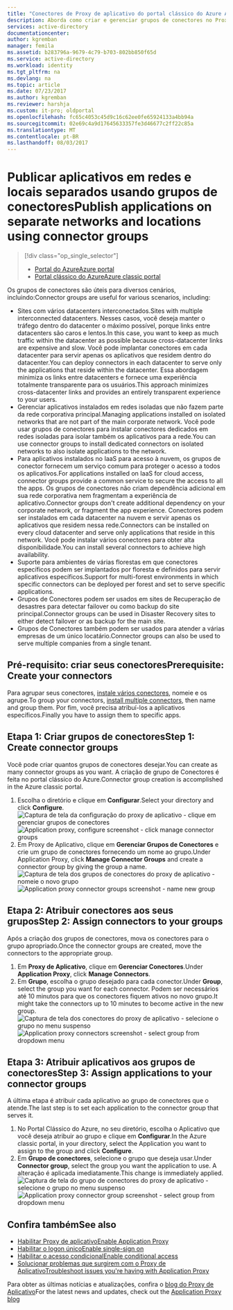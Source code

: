 ```yaml
---
title: "Conectores de Proxy de aplicativo do portal clássico do Azure AD | Microsoft Docs"
description: Aborda como criar e gerenciar grupos de conectores no Proxy de Aplicativo do Azure AD.
services: active-directory
documentationcenter: 
author: kgremban
manager: femila
ms.assetid: b283796a-9679-4c79-b703-802bb850f65d
ms.service: active-directory
ms.workload: identity
ms.tgt_pltfrm: na
ms.devlang: na
ms.topic: article
ms.date: 07/23/2017
ms.author: kgremban
ms.reviewer: harshja
ms.custom: it-pro; oldportal
ms.openlocfilehash: fc65c4053c45d9c16c62ee0fe65924133a4bb94a
ms.sourcegitcommit: 02e69c4a9d17645633357fe3d46677c2ff22c85a
ms.translationtype: MT
ms.contentlocale: pt-BR
ms.lasthandoff: 08/03/2017
---
```

# <a name="publish-applications-on-separate-networks-and-locations-using-connector-groups"></a><span data-ttu-id="3e007-103">Publicar aplicativos em redes e locais separados usando grupos de conectores</span><span class="sxs-lookup"><span data-stu-id="3e007-103">Publish applications on separate networks and locations using connector groups</span></span>
> [!div class="op_single_selector"]
> * [<span data-ttu-id="3e007-104">Portal do Azure</span><span class="sxs-lookup"><span data-stu-id="3e007-104">Azure portal</span></span>](active-directory-application-proxy-connectors-azure-portal.md)
> * [<span data-ttu-id="3e007-105">Portal clássico do Azure</span><span class="sxs-lookup"><span data-stu-id="3e007-105">Azure classic portal</span></span>](active-directory-application-proxy-connectors.md)
>
>

<span data-ttu-id="3e007-106">Os grupos de conectores são úteis para diversos cenários, incluindo:</span><span class="sxs-lookup"><span data-stu-id="3e007-106">Connector groups are useful for various scenarios, including:</span></span>

* <span data-ttu-id="3e007-107">Sites com vários datacenters interconectados.</span><span class="sxs-lookup"><span data-stu-id="3e007-107">Sites with multiple interconnected datacenters.</span></span> <span data-ttu-id="3e007-108">Nesses casos, você deseja manter o tráfego dentro do datacenter o máximo possível, porque links entre datacenters são caros e lentos.</span><span class="sxs-lookup"><span data-stu-id="3e007-108">In this case, you want to keep as much traffic within the datacenter as possible because cross-datacenter links are expensive and slow.</span></span> <span data-ttu-id="3e007-109">Você pode implantar conectores em cada datacenter para servir apenas os aplicativos que residem dentro do datacenter.</span><span class="sxs-lookup"><span data-stu-id="3e007-109">You can deploy connectors in each datacenter to serve only the applications that reside within the datacenter.</span></span> <span data-ttu-id="3e007-110">Essa abordagem minimiza os links entre datacenters e fornece uma experiência totalmente transparente para os usuários.</span><span class="sxs-lookup"><span data-stu-id="3e007-110">This approach minimizes cross-datacenter links and provides an entirely transparent experience to your users.</span></span>
* <span data-ttu-id="3e007-111">Gerenciar aplicativos instalados em redes isoladas que não fazem parte da rede corporativa principal.</span><span class="sxs-lookup"><span data-stu-id="3e007-111">Managing applications installed on isolated networks that are not part of the main corporate network.</span></span> <span data-ttu-id="3e007-112">Você pode usar grupos de conectores para instalar conectores dedicados em redes isoladas para isolar também os aplicativos para a rede.</span><span class="sxs-lookup"><span data-stu-id="3e007-112">You can use connector groups to install dedicated connectors on isolated networks to also isolate applications to the network.</span></span>
* <span data-ttu-id="3e007-113">Para aplicativos instalados no IaaS para acesso à nuvem, os grupos de conector fornecem um serviço comum para proteger o acesso a todos os aplicativos.</span><span class="sxs-lookup"><span data-stu-id="3e007-113">For applications installed on IaaS for cloud access, connector groups provide a common service to secure the access to all the apps.</span></span> <span data-ttu-id="3e007-114">Os grupos de conectores não criam dependência adicional em sua rede corporativa nem fragmentam a experiência de aplicativo.</span><span class="sxs-lookup"><span data-stu-id="3e007-114">Connector groups don't create additional dependency on your corporate network, or fragment the app experience.</span></span> <span data-ttu-id="3e007-115">Conectores podem ser instalados em cada datacenter na nuvem e servir apenas os aplicativos que residem nessa rede.</span><span class="sxs-lookup"><span data-stu-id="3e007-115">Connectors can be installed on every cloud datacenter and serve only applications that reside in this network.</span></span> <span data-ttu-id="3e007-116">Você pode instalar vários conectores para obter alta disponibilidade.</span><span class="sxs-lookup"><span data-stu-id="3e007-116">You can install several connectors to achieve high availability.</span></span>
* <span data-ttu-id="3e007-117">Suporte para ambientes de várias florestas em que conectores específicos podem ser implantados por floresta e definidos para servir aplicativos específicos.</span><span class="sxs-lookup"><span data-stu-id="3e007-117">Support for multi-forest environments in which specific connectors can be deployed per forest and set to serve specific applications.</span></span>
* <span data-ttu-id="3e007-118">Grupos de Conectores podem ser usados em sites de Recuperação de desastres para detectar failover ou como backup do site principal.</span><span class="sxs-lookup"><span data-stu-id="3e007-118">Connector groups can be used in Disaster Recovery sites to either detect failover or as backup for the main site.</span></span>
* <span data-ttu-id="3e007-119">Grupos de Conectores também podem ser usados para atender a várias empresas de um único locatário.</span><span class="sxs-lookup"><span data-stu-id="3e007-119">Connector groups can also be used to serve multiple companies from a single tenant.</span></span>

## <a name="prerequisite-create-your-connectors"></a><span data-ttu-id="3e007-120">Pré-requisito: criar seus conectores</span><span class="sxs-lookup"><span data-stu-id="3e007-120">Prerequisite: Create your connectors</span></span>
<span data-ttu-id="3e007-121">Para agrupar seus conectores, [instale vários conectores](active-directory-application-proxy-enable.md), nomeie e os agrupe.</span><span class="sxs-lookup"><span data-stu-id="3e007-121">To group your connectors, [install multiple connectors](active-directory-application-proxy-enable.md), then name and group them.</span></span> <span data-ttu-id="3e007-122">Por fim, você precisa atribuí-los a aplicativos específicos.</span><span class="sxs-lookup"><span data-stu-id="3e007-122">Finally you have to assign them to specific apps.</span></span>

## <a name="step-1-create-connector-groups"></a><span data-ttu-id="3e007-123">Etapa 1: Criar grupos de conectores</span><span class="sxs-lookup"><span data-stu-id="3e007-123">Step 1: Create connector groups</span></span>
<span data-ttu-id="3e007-124">Você pode criar quantos grupos de conectores desejar.</span><span class="sxs-lookup"><span data-stu-id="3e007-124">You can create as many connector groups as you want.</span></span> <span data-ttu-id="3e007-125">A criação de grupo de Conectores é feita no portal clássico do Azure.</span><span class="sxs-lookup"><span data-stu-id="3e007-125">Connector group creation is accomplished in the Azure classic portal.</span></span>

1. <span data-ttu-id="3e007-126">Escolha o diretório e clique em **Configurar**.</span><span class="sxs-lookup"><span data-stu-id="3e007-126">Select your directory and click **Configure**.</span></span>  
    <span data-ttu-id="3e007-127">![Captura de tela da configuração do proxy de aplicativo - clique em gerenciar grupos de conectores](./media/active-directory-application-proxy-connectors/app_proxy_connectors_creategroup.png)</span><span class="sxs-lookup"><span data-stu-id="3e007-127">![Application proxy, configure screenshot - click manage connector groups](./media/active-directory-application-proxy-connectors/app_proxy_connectors_creategroup.png)</span></span>
2. <span data-ttu-id="3e007-128">Em Proxy de Aplicativo, clique em **Gerenciar Grupos de Conectores** e crie um grupo de conectores fornecendo um nome ao grupo.</span><span class="sxs-lookup"><span data-stu-id="3e007-128">Under Application Proxy, click **Manage Connector Groups** and create a connector group by giving the group a name.</span></span>  
    <span data-ttu-id="3e007-129">![Captura de tela dos grupos de conectores do proxy de aplicativo - nomeie o novo grupo](./media/active-directory-application-proxy-connectors/app_proxy_connectors_namegroup.png)</span><span class="sxs-lookup"><span data-stu-id="3e007-129">![Application proxy connector groups screenshot - name new group](./media/active-directory-application-proxy-connectors/app_proxy_connectors_namegroup.png)</span></span>

## <a name="step-2-assign-connectors-to-your-groups"></a><span data-ttu-id="3e007-130">Etapa 2: Atribuir conectores aos seus grupos</span><span class="sxs-lookup"><span data-stu-id="3e007-130">Step 2: Assign connectors to your groups</span></span>
<span data-ttu-id="3e007-131">Após a criação dos grupos de conectores, mova os conectores para o grupo apropriado.</span><span class="sxs-lookup"><span data-stu-id="3e007-131">Once the connector groups are created, move the connectors to the appropriate group.</span></span>

1. <span data-ttu-id="3e007-132">Em **Proxy de Aplicativo**, clique em **Gerenciar Conectores**.</span><span class="sxs-lookup"><span data-stu-id="3e007-132">Under **Application Proxy**, click **Manage Connectors**.</span></span>
2. <span data-ttu-id="3e007-133">Em **Grupo**, escolha o grupo desejado para cada conector.</span><span class="sxs-lookup"><span data-stu-id="3e007-133">Under **Group**, select the group you want for each connector.</span></span> <span data-ttu-id="3e007-134">Podem ser necessários até 10 minutos para que os conectores fiquem ativos no novo grupo.</span><span class="sxs-lookup"><span data-stu-id="3e007-134">It might take the connectors up to 10 minutes to become active in the new group.</span></span>  
    <span data-ttu-id="3e007-135">![Captura de tela dos conectores do proxy de aplicativo - selecione o grupo no menu suspenso](./media/active-directory-application-proxy-connectors/app_proxy_connectors_connectorlist.png)</span><span class="sxs-lookup"><span data-stu-id="3e007-135">![Application proxy connectors screenshot - select group from dropdown menu](./media/active-directory-application-proxy-connectors/app_proxy_connectors_connectorlist.png)</span></span>

## <a name="step-3-assign-applications-to-your-connector-groups"></a><span data-ttu-id="3e007-136">Etapa 3: Atribuir aplicativos aos grupos de conectores</span><span class="sxs-lookup"><span data-stu-id="3e007-136">Step 3: Assign applications to your connector groups</span></span>
<span data-ttu-id="3e007-137">A última etapa é atribuir cada aplicativo ao grupo de conectores que o atende.</span><span class="sxs-lookup"><span data-stu-id="3e007-137">The last step is to set each application to the connector group that serves it.</span></span>

1. <span data-ttu-id="3e007-138">No Portal Clássico do Azure, no seu diretório, escolha o Aplicativo que você deseja atribuir ao grupo e clique em **Configurar**.</span><span class="sxs-lookup"><span data-stu-id="3e007-138">In the Azure classic portal, in your directory, select the Application you want to assign to the group and click **Configure**.</span></span>
2. <span data-ttu-id="3e007-139">Em **Grupo de conectores**, selecione o grupo que deseja usar.</span><span class="sxs-lookup"><span data-stu-id="3e007-139">Under **Connector group**, select the group you want the application to use.</span></span> <span data-ttu-id="3e007-140">A alteração é aplicada imediatamente.</span><span class="sxs-lookup"><span data-stu-id="3e007-140">This change is immediately applied.</span></span>  
    <span data-ttu-id="3e007-141">![Captura de tela do grupo de conectores do proxy de aplicativo - selecione o grupo no menu suspenso](./media/active-directory-application-proxy-connectors/app_proxy_connectors_newgroup.png)</span><span class="sxs-lookup"><span data-stu-id="3e007-141">![Application proxy connector group screenshot - select group from dropdown menu](./media/active-directory-application-proxy-connectors/app_proxy_connectors_newgroup.png)</span></span>

## <a name="see-also"></a><span data-ttu-id="3e007-142">Confira também</span><span class="sxs-lookup"><span data-stu-id="3e007-142">See also</span></span>
* [<span data-ttu-id="3e007-143">Habilitar Proxy de aplicativo</span><span class="sxs-lookup"><span data-stu-id="3e007-143">Enable Application Proxy</span></span>](active-directory-application-proxy-enable.md)
* [<span data-ttu-id="3e007-144">Habilitar o logon único</span><span class="sxs-lookup"><span data-stu-id="3e007-144">Enable single-sign on</span></span>](active-directory-application-proxy-sso-using-kcd.md)
* [<span data-ttu-id="3e007-145">Habilitar o acesso condicional</span><span class="sxs-lookup"><span data-stu-id="3e007-145">Enable conditional access</span></span>](active-directory-application-proxy-conditional-access.md)
* [<span data-ttu-id="3e007-146">Solucionar problemas que surgirem com o Proxy de Aplicativo</span><span class="sxs-lookup"><span data-stu-id="3e007-146">Troubleshoot issues you're having with Application Proxy</span></span>](active-directory-application-proxy-troubleshoot.md)

<span data-ttu-id="3e007-147">Para obter as últimas notícias e atualizações, confira o [blog do Proxy de Aplicativo](http://blogs.technet.com/b/applicationproxyblog/)</span><span class="sxs-lookup"><span data-stu-id="3e007-147">For the latest news and updates, check out the [Application Proxy blog](http://blogs.technet.com/b/applicationproxyblog/)</span></span>
